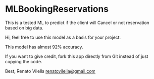 # MLBookingReservations
This is a tested ML to predict if the client will Cancel or not reservation based on big data.

Hi, feel free to use this model as a basis for your project. 

This model has almost 92% accuracy. 

If you want to give credit, fork this app directly from Git instead of just copying the code. 

Best, 
Renato Vilella
renatovilella@gmail.com
